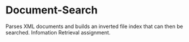 # Document-Search
Parses XML documents and builds an inverted file index that can then be searched. Infomation Retrieval assignment.
